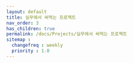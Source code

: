 ```yaml
---
layout: default
title: 실무에서 써먹는 프로젝트
nav_order: 3
has_children: true
permalink: /docs/Projects/실무에서 써먹는 프로젝트
sitemap :
  changefreq : weekly
  priority : 1.0
---
```

